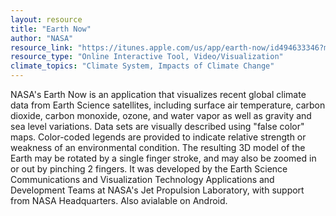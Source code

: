 ```yaml
---
layout: resource
title: "Earth Now"
author: "NASA"
resource_link: "https://itunes.apple.com/us/app/earth-now/id494633346?mt=8"
resource_type: "Online Interactive Tool, Video/Visualization"
climate_topics: "Climate System, Impacts of Climate Change"
---
```


NASA's Earth Now is an application that visualizes recent global climate data from Earth Science satellites, including surface air temperature, carbon dioxide, carbon monoxide, ozone, and water vapor as well as gravity and sea level variations. Data sets are visually described using "false color" maps. Color-coded legends are provided to indicate relative strength or weakness of an environmental condition. The resulting 3D model of the Earth may be rotated by a single finger stroke, and may also be zoomed in or out by pinching 2 fingers. It was developed by the Earth Science Communications and Visualization Technology Applications and Development Teams at NASA's Jet Propulsion Laboratory, with support from NASA Headquarters. Also avialable on Android. 